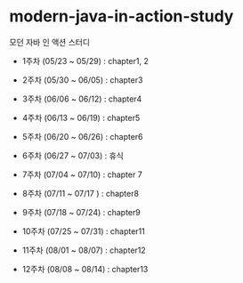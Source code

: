 # modern-java-in-action-study
모던 자바 인 액션 스터디

+ 1주차 (05/23 ~ 05/29) : chapter1, 2

+ 2주차 (05/30 ~ 06/05) : chapter3

+ 3주차 (06/06 ~ 06/12) : chapter4

+ 4주차 (06/13 ~ 06/19) : chapter5

+ 5주차 (06/20 ~ 06/26) : chapter6

+ 6주차 (06/27 ~ 07/03) : 휴식

+ 7주차 (07/04 ~ 07/10) : chapter 7

+ 8주차 (07/11 ~ 07/17 ) : chapter8 

+ 9주차 (07/18 ~ 07/24) : chapter9

+ 10주차 (07/25 ~ 07/31) : chapter11

+ 11주차 (08/01 ~ 08/07) : chapter12

+ 12주차 (08/08 ~ 08/14) : chapter13
